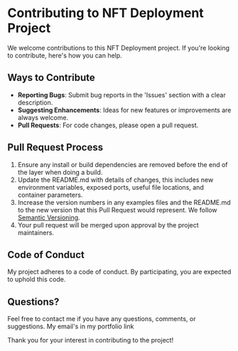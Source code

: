 # Contributing to NFT Deployment Project

We welcome contributions to this NFT Deployment project. If you're looking to contribute, here's how you can help.

## Ways to Contribute
- **Reporting Bugs**: Submit bug reports in the 'Issues' section with a clear description.
- **Suggesting Enhancements**: Ideas for new features or improvements are always welcome.
- **Pull Requests**: For code changes, please open a pull request.

## Pull Request Process
1. Ensure any install or build dependencies are removed before the end of the layer when doing a build.
2. Update the README.md with details of changes, this includes new environment variables, exposed ports, useful file locations, and container parameters.
3. Increase the version numbers in any examples files and the README.md to the new version that this Pull Request would represent. We follow [Semantic Versioning](http://semver.org/).
4. Your pull request will be merged upon approval by the project maintainers.

## Code of Conduct
My project adheres to a code of conduct. By participating, you are expected to uphold this code.

## Questions?
Feel free to contact me if you have any questions, comments, or suggestions. My email's in my portfolio link 

Thank you for your interest in contributing to the project!

